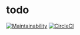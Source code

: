# todo
[![Maintainability](https://api.codeclimate.com/v1/badges/0f887528da3af8964504/maintainability)](https://codeclimate.com/github/NwogeEberechi/todo/maintainability)
[![CircleCI](https://circleci.com/gh/NwogeEberechi/todo.svg?style=svg)](https://circleci.com/gh/NwogeEberechi/todo)
